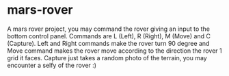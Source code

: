 # mars-rover
A mars rover project, you may command the rover giving an input to the bottom control panel. Commands are L (Left), R (Right), M (Move) and C (Capture). Left and Right commands make the rover turn 90 degree and Move command makes the rover move according to the direction the rover 1 grid it faces. Capture just takes a random photo of the terrain, you may encounter a selfy of the rover :)

